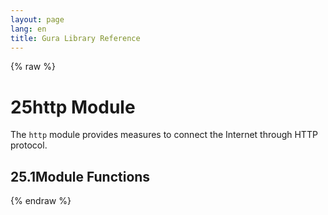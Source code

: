 ```yaml
---
layout: page
lang: en
title: Gura Library Reference
---
```


{% raw %}
<h1><span class="caption-index-1">25</span><a name="anchor-25"></a>http Module</h1>
<p>
The <code>http</code> module provides measures to connect the Internet through HTTP protocol.
</p>
<h2><span class="caption-index-2">25.1</span><a name="anchor-25-1"></a>Module Functions</h2>
<p />

{% endraw %}
